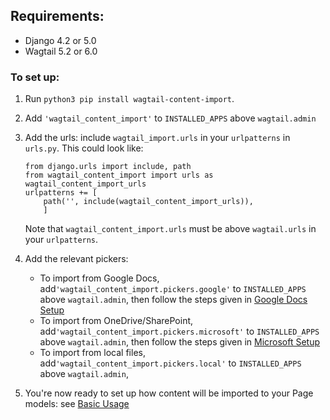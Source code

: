## Requirements:
* Django 4.2 or 5.0
* Wagtail 5.2 or 6.0

### To set up:
 1. Run `python3 pip install wagtail-content-import`.
 2. Add `'wagtail_content_import'` to `INSTALLED_APPS` above `wagtail.admin`
 3. Add the urls: include `wagtail_import.urls` in your `urlpatterns` in `urls.py`. This could look like:

        from django.urls import include, path
        from wagtail_content_import import urls as wagtail_content_import_urls
        urlpatterns += [
            path('', include(wagtail_content_import_urls)),
            ]
    Note that `wagtail_content_import.urls` must be above `wagtail.urls` in your `urlpatterns`.

 3. Add the relevant pickers:
     - To import from Google Docs, add`'wagtail_content_import.pickers.google'` to `INSTALLED_APPS` above `wagtail.admin`,
  then follow the steps given in [Google Docs Setup](google_docs_setup.md)
     - To import from OneDrive/SharePoint, add`'wagtail_content_import.pickers.microsoft'` to `INSTALLED_APPS` above `wagtail.admin`,
  then follow the steps given in [Microsoft Setup](microsoft_setup.md)
     - To import from local files, add`'wagtail_content_import.pickers.local'` to `INSTALLED_APPS` above `wagtail.admin`,

 4. You're now ready to set up how content will be imported to your Page models: see [Basic Usage](basic_usage.md)
